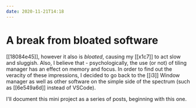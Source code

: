 ```yaml
---
date: 2020-11-21T14:18
---
```


# A break from bloated software

[[18084e45]], however it also is *bloated*, causing my [[x1c7]] to act slow and sluggish. Also, I believe that - psychologically, the use (or not) of tiling manager has an effect on memory and focus. In order to find out the veracity of these impressions, I decided to go back to the [[i3]] Window manager as well as other software on the simple side of the spectrum (such as [[6e549a6d]] instead of VSCode). 

I'll document this mini project as a series of posts, beginning with this one.
